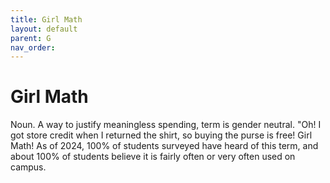 ```yaml
---
title: Girl Math
layout: default
parent: G
nav_order:
---
```


# Girl Math

Noun. A way to justify meaningless spending, term is gender neutral. "Oh! I got store credit when I returned the shirt, so buying the purse is free! Girl Math! As of 2024, 100% of students surveyed have heard of this term, and about 100% of students believe it is fairly often or very often used on campus.
